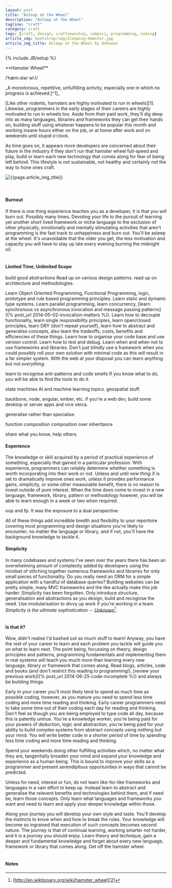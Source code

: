 ```yaml
---
layout: post
title: "Asleep at the Wheel"
description: "Asleep at the Wheel"
tagline: "craft"
category: craft
tags: [craft, design, craftsmanship, compsci, programming, coding]
article_img: bootstrap/img/Sleeping-Hamster.jpg
article_img_title: Asleep at the Wheel by Unknown
---
```

{% include JB/setup %}
<div class="intro">
<div class="intro-txt">
<span markdown="span">
**Hamster Wheel**
</span>

/ˈhæm.stər wiːl/ 

<p>
<span markdown="span">_A monotonous, repetitive, unfulfilling activity, especially one in which no progress is achieved.[^1]_</span>
</p>

<p>
<span markdown="span">[Like other rodents, hamsters are highly motivated to run in wheels][1].</span> Likewise, programmers in the early stages of their careers are highly motivated to run in wheels too. Aside from their paid work, they'll dig deep into as many languages, libraries and frameworks they can get their hands on, building stuff using whatever happens to be popular this month and working insane hours either on the job, or at home after work and on weekends until stupid o'clock.
</p>

<p>
As time goes on, it appears more developers are concerned about their future in the industry if they don't run that hamster wheel full-speed and play, build or learn each new technology that comes along for fear of being left behind. This lifestyle is not sustainable, not healthy and certainly not the way to hone ones craft.
</p>

</div>
<div class="intro-img-border">
<div class="intro-img-bevel">
<div class="intro-img">
<img class="article-image" title="{{page.article_img_title}}" src="{{ASSET_PATH}}/{{page.article_img}}"/>
</div>
</div>
</div>
</div>
<br/>
<br/>

#### Burnout 
If there is one thing experience teaches you as a developer, it is that you _will_ burn out. Possibly many times. Devoting your life to the pursuit of learning yet another short lived framework or niche language to the exclusion of other physically, emotionally and mentally stimulating activities that aren't programming is the fast track to unhappiness and burn out. You'll be asleep at the wheel. It's unavoidable that the older you get, the less motivation and capacity you will have to stay up late every evening burning the midnight oil.
<br/>
<br/>







#### Limited Time, Unlimited Scope
build good abstractions
Read up on various design patterns. read up on architecture and methodologies.

Learn Object Oriented Programming, Functional Programming, logic, prototype and rule based programming principles. Learn static and dymanic type systems. Learn parallel programming, learn concurrency, [learn synchronous vs asynchronous invocation and message passing patterns]({% post_url 2014-05-02-invocation-matters %}). Learn how to decouple functionality, learn single responsibility principles, learn open/closed principles, learn DRY (don't repeat yourself), learn how to abstract and generalise concepts, also learn the tradeoffs, costs, benefits and efficiencies of these things. Learn how to organise your code base and use version control. Learn how to test and debug. Learn when and when not to use frameworks and libraries. Don't just blindly use a framework when you could possibly roll your own solution with minimal code as this will result in a far simpler system. With the web at your disposal you can learn anything but _not everything_.

learn to recognise anti-patterns and code smells
If you know what to do, you will be able to find the tools to do it.

state machines
AI and machine learning topics.
geospatial stuff.

backbone, node, angular, ember, etc.
if you're a web dev, build some desktop or server apps and vice verca.

generalise rather than specialise.


function composition
composition over inheritance


share what you know, help others.







#### Experience
The knowledge or skill acquired by a period of practical experience of something, especially that gained in a particular profession.
With experience, programmers can reliably determine whether something is worth incorporating into their work or not. Unless and until _new thing X_ is set to dramatically improve ones work, unless it provides performance gains, simplicity, or some other measurable benefit, there is no reason to invest outside of pure interest. When the time does come to invest in a new language, framework, library, pattern or methodology however, you will be able to learn enough in a week or two when required.

oop and fp: It was the exposure to a dual perspective.


All of these things add incredible bredth and flexibility to your reportoire covering most programming and design situations you're likely to encounter, no matter the language or library, and if not, you'll have the background knowledge to tackle it.


 
 
 
 
#### Simplicity
In many codebases and systems I've seen over the years there has been an overwhelming amount of complexity added by developers using the mindset of stitching together numerous frameworks and libraries for only small pieces of functionality. Do you really need an ORM for a simple application with a handful of database queries? Building websites can be pretty simple, many MVC frameworks and the like actually make this job harder. Simplicity has been forgotten. Only introduce structure, generalisation and abstractions as you design, build and recognise the need. Use modularisation to divvy up work if you're working in a team.
_Simplicity is the ultimate sophistication_ -- <cite>[Unknown][3]</cite>[^1].
<br/>
<br/>


#### Is that it?
Wow, didn't realise I'd bashed out so much stuff to learn! Anyway, you have the rest of your career to learn and each problem you tackle will guide you on what to learn next. The point being, focussing on theory, design principles and patterns, programming fundamentals and implementing them in real systems will teach you much more than learning every new language, library or framework that comes along. Read blogs, articles, code and books (and don't restrict this reading to programming!), [review your previous work]({% post_url 2014-06-25-code-incomplete %}) and always be building things. 

Early in your career you'll most likely tend to spend as much time as possible coding, however, as you mature you need to spend less time coding and more time reading and thinking. Early career programmers need to take some time out of their coding each day for reading and thinking. Don't feel as though you are being employed to type code all day, because this is patently untrue. You're a knowledge worker, you're being paid for your powers of deduction, logic and abstraction, you're being paid for your ability to build complex systems from abstract concepts using nothing but your mind. You _will_ write better code in a shorter period of time by spending less time coding and more time reading and thinking.

Spend your weekends doing other fulfilling activities which, no matter what they are, tangentially broaden your mind and expand your knowledge and experience as a human being. This is bound to improve your skills as a programmer and present serendipitous opportunities in ways that cannot be predicted. 

Unless for need, interest or fun, do not learn like-for-like frameworks and languages in a vain effort to keep up. Instead learn to abstract and generalise the relevent benefits and technologies behind them, and if need be, learn those concepts. Only learn what languages and frameworks _you_ want and need to learn and apply your deeper knowledge within those.

Along your journey you will develop your own style and taste. You'll develop the instincts to know when and how to break the rules. Your knowledge will become so ingrained that execution of such concepts becomes second nature. The journey is that of continual learning, working smarter not harder, and it is a journey you should enjoy. Learn theory and technique, gain a deeper and fundamental knowledge and forget about every new language, framework or library that comes along. Get off the hamster wheel.
<br/>
<br/>



 













[1]:http://en.wikipedia.org/wiki/Hamster_wheel
[2]:http://en.wiktionary.org/wiki/hamster_wheel
[3]:http://en.wikipedia.org/wiki/Simplicity


#### Notes
[^1]:[http://en.wiktionary.org/wiki/hamster_wheel][2]